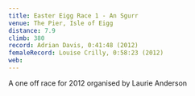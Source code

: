 ```yaml
---
title: Easter Eigg Race 1 - An Sgurr
venue: The Pier, Isle of Eigg
distance: 7.9
climb: 380
record: Adrian Davis, 0:41:48 (2012)
femaleRecord: Louise Crilly, 0:58:23 (2012)
web: 
---
```

A one off race for 2012 organised by Laurie Anderson